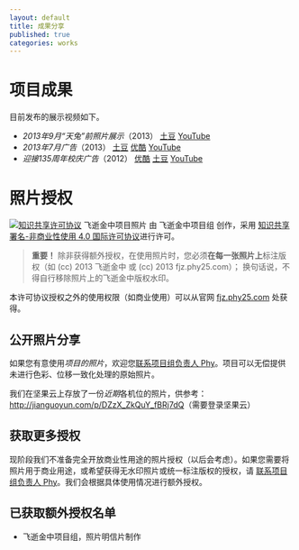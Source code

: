 ```yaml
---
layout: default
title: 成果分享
published: true
categories: works
---
```


项目成果
========
目前发布的展示视频如下。

* *2013年9月“天兔”前照片展示*（2013） [土豆](http://www.tudou.com/programs/view/caXC-S8TOXU/) [YouTube](http://www.youtube.com/watch?v=Q6OCQ9-cCbc)
* *2013年7月广告*（2013） [土豆](http://www.tudou.com/programs/view/VraNphLN4jc/) [优酷](http://v.youku.com/v_show/id_XNTgzNTQ3NjY0.html) [YouTube](http://www.youtube.com/watch?v=oYvkfHYQdoY)
* *迎接135周年校庆广告*（2012） [优酷](http://v.youku.com/v_show/id_XMzc3ODY5ODY4.html) [土豆](http://www.tudou.com/programs/view/YVJP81AwRE4/) [YouTube](http://www.youtube.com/watch?v=98EBMo2lyig)

照片授权
========
<a rel="license" href="http://creativecommons.org/licenses/by-nc/4.0/" title="知识共享署名-非商业性使用 4.0 国际许可协议"><img alt="知识共享许可协议" style="border-width:0;" src="http://i.creativecommons.org/l/by-nc/4.0/80x15.png" /></a> <span xmlns:dct="http://purl.org/dc/terms/" property="dct:title">飞逝金中项目照片</span> 由 <span xmlns:cc="http://creativecommons.org/ns#" property="cc:attributionName">飞逝金中项目组</span> 创作，采用 <a rel="license" href="http://creativecommons.org/licenses/by-nc/4.0/">知识共享署名-非商业性使用 4.0 国际许可协议</a>进行许可。

> **重要！** 除非获得额外授权，在使用照片时，您必须**在每一张照片上**标注版权（如 (cc) 2013 飞逝金中 或 (cc) 2013 fjz.phy25.com）；
> 换句话说，不得自行移除照片上的飞逝金中版权水印。

本许可协议授权之外的使用权限（如商业使用）可以从官网 <a xmlns:cc="http://creativecommons.org/ns#" href="http://phy25.com/p/fleetingjz/works.html#morePermissions" rel="cc:morePermissions">fjz.phy25.com</a> 处获得。

公开照片分享<a id="publicPhotos"> </a>
------------

如果您有意使用*项目的照片*，欢迎您[联系项目组负责人 Phy](/introduction.html?utm_source=fleetingjz&utm_medium=inlinelink&utm_campaign=fleetingjz%2Fcontact&utm_content=intro_getphotos#contact)。项目可以无偿提供未进行色彩、位移一致化处理的原始照片。

我们在坚果云上存放了一份*近期*各机位的照片，供参考：<http://jianguoyun.com/p/DZzX_ZkQuY_fBRj7dQ>（需要登录坚果云）

获取更多授权<a id="morePermissions"> </a>
------------

现阶段我们不准备完全开放商业性用途的照片授权（以后会考虑）。如果您需要将照片用于商业用途，或希望获得无水印照片或统一标注版权的授权，请 [联系项目组负责人 Phy](introduction.html?utm_source=fleetingjz&utm_medium=inlinelink&utm_campaign=fleetingjz%2Fcontact&utm_content=intro_getphotos#contact)。我们会根据具体使用情况进行额外授权。

已获取额外授权名单
------------------
* 飞逝金中项目组，照片明信片制作
